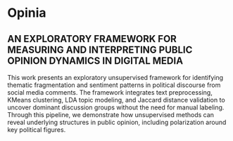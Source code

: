 # Opinia

## AN EXPLORATORY FRAMEWORK FOR MEASURING AND INTERPRETING PUBLIC OPINION DYNAMICS IN DIGITAL MEDIA

This work presents an exploratory unsupervised framework for identifying thematic fragmentation and sentiment patterns in political discourse from social media comments. The framework integrates text preprocessing, KMeans clustering, LDA topic modeling, and Jaccard distance validation to uncover dominant discussion groups without the need for manual labeling. Through this pipeline, we demonstrate how unsupervised methods can reveal underlying structures in public opinion, including polarization around key political figures.
